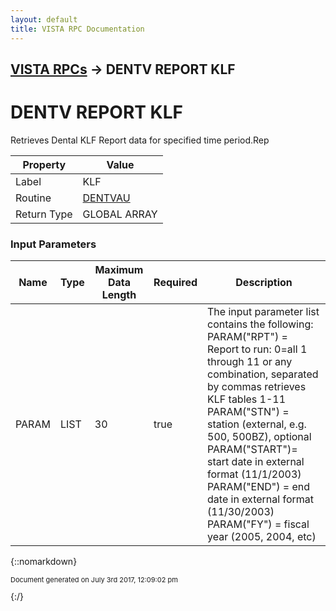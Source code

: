 ```yaml
---
layout: default
title: VISTA RPC Documentation
---
```


## [VISTA RPCs](TableOfContents) &#8594; DENTV REPORT KLF
# DENTV REPORT KLF

Retrieves Dental KLF Report data for specified time period.Rep

Property | Value
--- | ---
Label | KLF
Routine | [DENTVAU](http://code.osehra.org/dox/Routine_DENTVAU_source.html)
Return Type | GLOBAL ARRAY


### Input Parameters

Name | Type | Maximum Data Length | Required | Description
--- | --- | --- | --- | ---
PARAM | LIST | 30 | true | The input parameter list contains the following:   PARAM(&quot;RPT&quot;) &#x3D; Report to run:               0&#x3D;all  1 through 11 or any combination,               separated by commas retrieves KLF tables 1-11   PARAM(&quot;STN&quot;) &#x3D; station (external, e.g. 500, 500BZ), optional   PARAM(&quot;START&quot;)&#x3D; start date in external format (11/1/2003)   PARAM(&quot;END&quot;) &#x3D; end date in external format (11/30/2003)   PARAM(&quot;FY&quot;) &#x3D; fiscal year (2005, 2004, etc)



{::nomarkdown} <br/><p style="font-size: 11px">Document generated on July 3rd 2017, 12:09:02 pm</p>{:/}